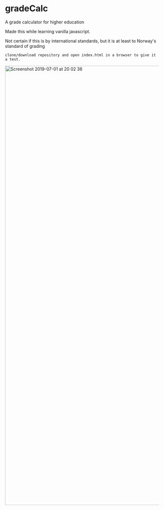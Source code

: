 # gradeCalc
A grade calculator for higher education

Made this while learning vanilla javascript.

Not certain if this is by international standards, but it is at least to Norway's standard of grading
```
clone/download repository and open index.html in a browser to give it a test.
```
<img width="1440" alt="Screenshot 2019-07-01 at 20 02 36" src="https://user-images.githubusercontent.com/44582953/60457003-33f1d100-9c3b-11e9-8d2a-e26e254c6457.png">
